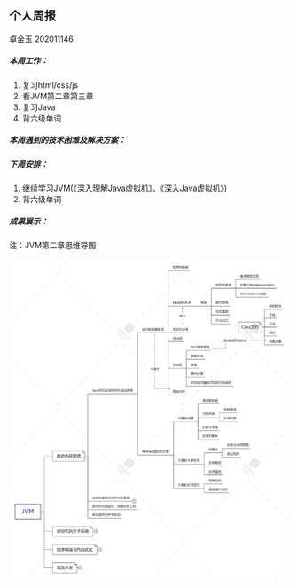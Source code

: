 ## 个人周报

卓金玉 202011146

##### 本周工作：

1. 复习html/css/js
2. 看JVM第二章第三章
3. 复习Java
4. 背六级单词

##### 本周遇到的技术困难及解决方案：



##### 下周安排：

1. 继续学习JVM(《深入理解Java虚拟机》、《深入Java虚拟机》)
3. 背六级单词

##### 成果展示：

注：JVM第二章思维导图

![JVM思维导图](img\0313JVM第二章Java内存区域与内存溢出异常.png)
